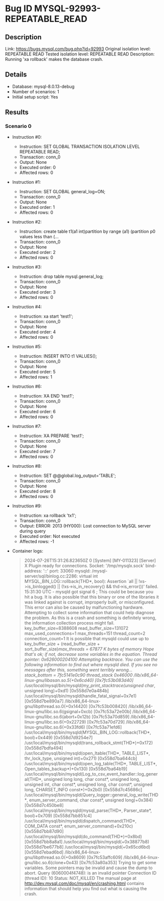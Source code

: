 # Bug ID MYSQL-92993-REPEATABLE_READ

## Description

Link:                     https://bugs.mysql.com/bug.php?id=92993
Original isolation level: REPEATABLE READ
Tested isolation level:   REPEATABLE READ
Description:              Running 'xa rollback' makes the database crash.


## Details
 * Database: mysql-8.0.13-debug
 * Number of scenarios: 1
 * Initial setup script: Yes

## Results
### Scenario 0
 * Instruction #0:
     - Instruction:  SET GLOBAL TRANSACTION ISOLATION LEVEL REPEATABLE READ;
     - Transaction: conn_0
     - Output: None
     - Executed order: 0
     - Affected rows: 0
 * Instruction #1:
     - Instruction:  SET GLOBAL general_log=ON;
     - Transaction: conn_0
     - Output: None
     - Executed order: 1
     - Affected rows: 0
 * Instruction #2:
     - Instruction:  create table t1(a1 int)partition by range (a1) (partition p0 values less than (...
     - Transaction: conn_0
     - Output: None
     - Executed order: 2
     - Affected rows: 0
 * Instruction #3:
     - Instruction:  drop table mysql.general_log;
     - Transaction: conn_0
     - Output: None
     - Executed order: 3
     - Affected rows: 0
 * Instruction #4:
     - Instruction:  xa start 'test1';
     - Transaction: conn_0
     - Output: None
     - Executed order: 4
     - Affected rows: 0
 * Instruction #5:
     - Instruction:  INSERT INTO t1 VALUES();
     - Transaction: conn_0
     - Output: None
     - Executed order: 5
     - Affected rows: 1
 * Instruction #6:
     - Instruction:  XA END 'test1';
     - Transaction: conn_0
     - Output: None
     - Executed order: 6
     - Affected rows: 0
 * Instruction #7:
     - Instruction:  XA PREPARE 'test1';
     - Transaction: conn_0
     - Output: None
     - Executed order: 7
     - Affected rows: 0
 * Instruction #8:
     - Instruction:  SET @@global.log_output='TABLE';
     - Transaction: conn_0
     - Output: None
     - Executed order: 8
     - Affected rows: 0
 * Instruction #9:
     - Instruction:  xa rollback 'tx1';
     - Transaction: conn_0
     - Output: ERROR: 2013 (HY000): Lost connection to MySQL server during query
     - Executed order: Not executed
     - Affected rows: -1

 * Container logs:
   > 2024-07-26T15:31:26.823650Z 0 [System] [MY-011323] [Server] X Plugin ready for connections. Socket: '/tmp/mysqlx.sock' bind-address: '::' port: 33060
   > mysqld: /mysql-server/sql/binlog.cc:2286: virtual int MYSQL_BIN_LOG::rollback(THD*, bool): Assertion `all || !xs->is_binlogged() || (!xs->is_in_recovery() && thd->is_error())' failed.
   > 15:31:30 UTC - mysqld got signal 6 ;
   > This could be because you hit a bug. It is also possible that this binary
   > or one of the libraries it was linked against is corrupt, improperly built,
   > or misconfigured. This error can also be caused by malfunctioning hardware.
   > Attempting to collect some information that could help diagnose the problem.
   > As this is a crash and something is definitely wrong, the information
   > collection process might fail.
   > key_buffer_size=8388608
   > read_buffer_size=131072
   > max_used_connections=1
   > max_threads=151
   > thread_count=2
   > connection_count=1
   > It is possible that mysqld could use up to 
   > key_buffer_size + (read_buffer_size + sort_buffer_size)*max_threads = 67877 K  bytes of memory
   > Hope that's ok; if not, decrease some variables in the equation.
   > Thread pointer: 0x626000204100
   > Attempting backtrace. You can use the following information to find out
   > where mysqld died. If you see no messages after this, something went
   > terribly wrong...
   > stack_bottom = 7fc5141e0c90 thread_stack 0x46000
   > /lib/x86_64-linux-gnu/libasan.so.5(+0x6cd40) [0x7fc53b083d40]
   > /usr/local/mysql/bin/mysqld(my_print_stacktrace(unsigned char*, unsigned long)+0xd1) [0x558d7e0a484b]
   > /usr/local/mysql/bin/mysqld(handle_fatal_signal+0x7e1) [0x558d7be890a7]
   > /lib/x86_64-linux-gnu/libpthread.so.0(+0x14420) [0x7fc53b008420]
   > /lib/x86_64-linux-gnu/libc.so.6(gsignal+0xcb) [0x7fc53a72e00b]
   > /lib/x86_64-linux-gnu/libc.so.6(abort+0x12b) [0x7fc53a70d859]
   > /lib/x86_64-linux-gnu/libc.so.6(+0x22729) [0x7fc53a70d729]
   > /lib/x86_64-linux-gnu/libc.so.6(+0x33fd6) [0x7fc53a71efd6]
   > /usr/local/mysql/bin/mysqld(MYSQL_BIN_LOG::rollback(THD*, bool)+0x449) [0x558d7d9254e7]
   > /usr/local/mysql/bin/mysqld(trans_rollback_stmt(THD*)+0x172) [0x558d7bdfa494]
   > /usr/local/mysql/bin/mysqld(open_ltable(THD*, TABLE_LIST*, thr_lock_type, unsigned int)+0x271) [0x558d7ba644cb]
   > /usr/local/mysql/bin/mysqld(open_log_table(THD*, TABLE_LIST*, Open_tables_backup*)+0x130) [0x558d7ba64b19]
   > /usr/local/mysql/bin/mysqld(Log_to_csv_event_handler::log_general(THD*, unsigned long long, char const*, unsigned long, unsigned int, char const*, unsigned long, char const*, unsigned long, CHARSET_INFO const*)+0x2b0) [0x558d7c45686c]
   > /usr/local/mysql/bin/mysqld(Query_logger::general_log_write(THD*, enum_server_command, char const*, unsigned long)+0x384) [0x558d7c450be8]
   > /usr/local/mysql/bin/mysqld(mysql_parse(THD*, Parser_state*, bool)+0x709) [0x558d7bb851c4]
   > /usr/local/mysql/bin/mysqld(dispatch_command(THD*, COM_DATA const*, enum_server_command)+0x210c) [0x558d7bb87d90]
   > /usr/local/mysql/bin/mysqld(do_command(THD*)+0x8bd) [0x558d7bb8a8a1]
   > /usr/local/mysql/bin/mysqld(+0x38877b8) [0x558d7be677b8]
   > /usr/local/mysql/bin/mysqld(+0x65cd6bd) [0x558d7ebad6bd]
   > /lib/x86_64-linux-gnu/libpthread.so.0(+0x8609) [0x7fc53affc609]
   > /lib/x86_64-linux-gnu/libc.so.6(clone+0x43) [0x7fc53a80a353]
   > Trying to get some variables.
   > Some pointers may be invalid and cause the dump to abort.
   > Query (6060004f4748): is an invalid pointer
   > Connection ID (thread ID): 10
   > Status: NOT_KILLED
   > The manual page at http://dev.mysql.com/doc/mysql/en/crashing.html contains
   > information that should help you find out what is causing the crash.

